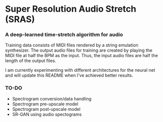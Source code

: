 # Super Resolution Audio Stretch (SRAS)
### A deep-learned time-stretch algorithm for audio

Training data consists of MIDI files rendered by a string emulation synthesizer. The output audio files for training are created by playing the MIDI file at half the BPM as the input. Thus, the input audio files are half the length of the output files.

I am currently experimenting with different architectures for the neural net and will update this README when I've achieved better results.

### TO-DO
- Spectrogram conversion/data handling
- Spectrogram pre-upscale model
- Spectrogram post-upscale model
- SR-GAN using audio spectograms
